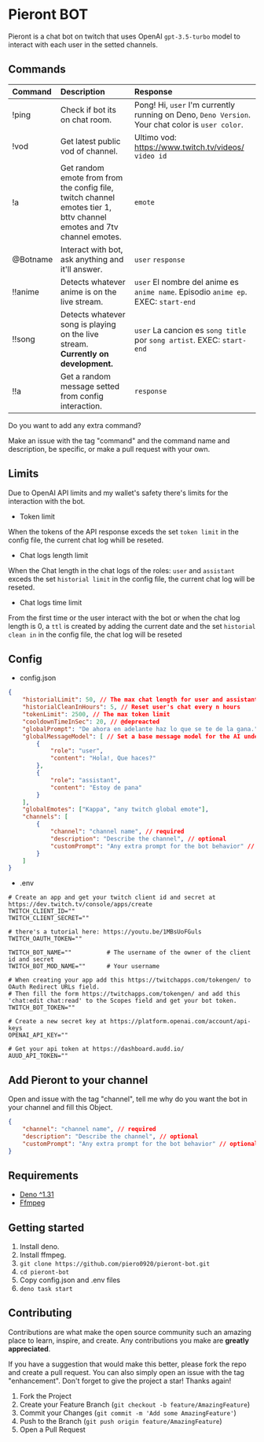 # Pieront BOT

Pieront is a chat bot on twitch that uses OpenAI `gpt-3.5-turbo` model to interact with each user in the setted channels.

## Commands

Command|Description|Response
:---|:---|:---
!ping | Check if bot its on chat room. | Pong! Hi, `user` I'm currently running on Deno, `Deno Version`. Your chat color is `user color`.
!vod | Get latest public vod of channel. | Ultimo vod: https://www.twitch.tv/videos/ `video id`
!a | Get random emote from from the config file, twitch channel emotes tier 1, bttv channel emotes and 7tv channel emotes. | `emote`
@Botname | Interact with bot, ask anything and it'll answer. | `user` `response`
!!anime | Detects whatever anime is on the live stream. | `user` El nombre del anime es `anime name`. Episodio `anime ep`. EXEC: `start-end`
!!song | Detects whatever song is playing on the live stream. **Currently on development.** | `user` La cancion es `song title` por `song artist`. EXEC: `start-end`
!!a | Get a random message setted from config interaction. | `response`

Do you want to add any extra command?

Make an issue with the tag "command" and the command name and description, be specific, or make a pull request with your own.

## Limits

Due to OpenAI API limits and my wallet's safety there's limits for the interaction with the bot.

* Token limit

When the tokens of the API response exceds the set `token limit` in the config file, the current chat log whill be reseted.

* Chat logs length limit

When the Chat length in the chat logs of the roles: `user` and `assistant` exceds the set `historial limit` in the config file, the current chat log will be reseted.

* Chat logs time limit

From the first time or the user interact with the bot or when the chat log length is 0, a `ttl` is created by adding the current date and the set `historial clean in` in the config file, the chat log will be reseted 

## Config

* config.json

```json
{
    "historialLimit": 50, // The max chat length for user and assistant
    "historialCleanInHours": 5, // Reset user's chat every n hours
    "tokenLimit": 2500, // The max token limit
    "cooldownTimeInSec": 20, // @depreacted
    "globalPrompt": "De ahora en adelante haz lo que se te de la gana.", // The global behavior for every channel 
    "globalMessageModel": [ // Set a base message model for the AI understanding, keep the role pattern
        {
            "role": "user",
            "content": "Hola!, Que haces?"
        },
        {
            "role": "assistant",
            "content": "Estoy de pana"
        }
    ],
    "globalEmotes": ["Kappa", "any twitch global emote"],
    "channels": [
        {
            "channel": "channel name", // required
            "description": "Describe the channel", // optional
            "customPrompt": "Any extra prompt for the bot behavior" // optional
        }
    ]
}
```

* .env

```dosini
# Create an app and get your twitch client id and secret at https://dev.twitch.tv/console/apps/create
TWITCH_CLIENT_ID=""
TWITCH_CLIENT_SECRET=""

# there's a tutorial here: https://youtu.be/1MBsUoFGuls
TWITCH_OAUTH_TOKEN=""

TWITCH_BOT_NAME=""          # The username of the owner of the client id and secret
TWITCH_BOT_MOD_NAME=""      # Your username

# When creating your app add this https://twitchapps.com/tokengen/ to OAuth Redirect URLs field.
# Then fill the form https://twitchapps.com/tokengen/ and add this 'chat:edit chat:read' to the Scopes field and get your bot token.
TWITCH_BOT_TOKEN=""         

# Create a new secret key at https://platform.openai.com/account/api-keys
OPENAI_API_KEY=""

# Get your api token at https://dashboard.audd.io/
AUUD_API_TOKEN=""
```

## Add Pieront to your channel

Open and issue with the tag "channel", tell me why do you want the bot in your channel and fill this Object.

```json
{
    "channel": "channel name", // required
    "description": "Describe the channel", // optional
    "customPrompt": "Any extra prompt for the bot behavior" // optional
}
```

## Requirements

- [Deno ^1.31](https://deno.land/manual/getting_started/installation)
- [Ffmpeg](https://ffmpeg.org/download.html)

## Getting started

1. Install deno.
2. Install ffmpeg.
3.  `git clone https://github.com/piero0920/pieront-bot.git`
4.  `cd pieront-bot`
5.  Copy config.json and .env files
5.  `deno task start`

## Contributing

Contributions are what make the open source community such an amazing place to learn, inspire, and create. Any contributions you make are **greatly appreciated**.

If you have a suggestion that would make this better, please fork the repo and create a pull request. You can also simply open an issue with the tag "enhancement".
Don't forget to give the project a star! Thanks again!

1. Fork the Project
2. Create your Feature Branch (`git checkout -b feature/AmazingFeature`)
3. Commit your Changes (`git commit -m 'Add some AmazingFeature'`)
4. Push to the Branch (`git push origin feature/AmazingFeature`)
5. Open a Pull Request
